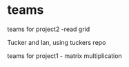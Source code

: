 # teams  




teams for project2 -read grid 

Tucker and Ian, using tuckers repo 



teams for project1 - matrix multiplication 

